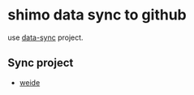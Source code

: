 # shimo data sync to github
use [data-sync](https://github.com/wuhan2020/data-sync) project.

## Sync project

* [weide](https://mp.weixin.qq.com/s/HbXgu9g_0Nak7rOZxoPy2w)


